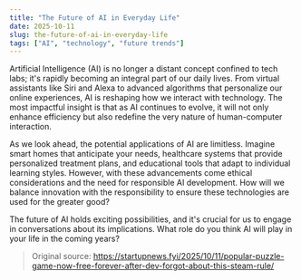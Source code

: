 ```yaml
---
title: "The Future of AI in Everyday Life"
date: 2025-10-11
slug: the-future-of-ai-in-everyday-life
tags: ["AI", "technology", "future trends"]
---
```

Artificial Intelligence (AI) is no longer a distant concept confined to tech labs; it's rapidly becoming an integral part of our daily lives. From virtual assistants like Siri and Alexa to advanced algorithms that personalize our online experiences, AI is reshaping how we interact with technology. The most impactful insight is that as AI continues to evolve, it will not only enhance efficiency but also redefine the very nature of human-computer interaction.

As we look ahead, the potential applications of AI are limitless. Imagine smart homes that anticipate your needs, healthcare systems that provide personalized treatment plans, and educational tools that adapt to individual learning styles. However, with these advancements come ethical considerations and the need for responsible AI development. How will we balance innovation with the responsibility to ensure these technologies are used for the greater good?

The future of AI holds exciting possibilities, and it's crucial for us to engage in conversations about its implications. What role do you think AI will play in your life in the coming years?
> Original source: https://startupnews.fyi/2025/10/11/popular-puzzle-game-now-free-forever-after-dev-forgot-about-this-steam-rule/